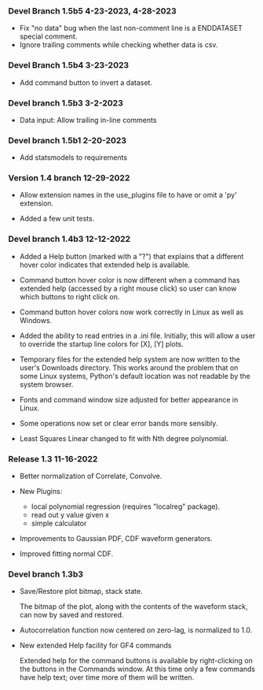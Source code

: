 
### Devel Branch 1.5b5  4-23-2023, 4-28-2023
- Fix "no data" bug when the last non-comment line is a ENDDATASET special comment.
- Ignore trailing comments while checking whether data is csv.

### Devel Branch 1.5b4 3-23-2023
- Add command button to invert a dataset.

### Devel branch 1.5b3  3-2-2023
- Data input: Allow trailing in-line comments

### Devel branch 1.5b1 2-20-2023
- Add statsmodels to requirements

### Version 1.4 branch 12-29-2022
- Allow extension names in the use_plugins file to have or omit a 'py' extension.

- Added a few unit tests.

### Devel branch 1.4b3  12-12-2022
- Added a Help button (marked with a "?") that explains that a different hover
color indicates that extended help is available.

- Command button hover color is now different when a command has extended help
(accessed by a right mouse click) so user can know which buttons to right click on.

- Command button hover colors now work correctly in Linux as well as Windows.

- Added the ability to read entries in a .ini file.  Initially, this will allow a user to override the startup line colors for [X], [Y] plots.

- Temporary files for the extended help system are now written to the user's Downloads directory.  This works around the problem that on some Linux systems, Python's default location was not readable by the system browser.

- Fonts and command window size adjusted for better appearance in Linux.

- Some operations now set or clear error bands more sensibly.

- Least Squares Linear changed to fit with Nth degree polynomial.

### Release 1.3   11-16-2022
- Better normalization of Correlate, Convolve.

- New Plugins:
    - local polynomial regression (requires "localreg" package).
    - read out y value given x
    - simple calculator

- Improvements to Gaussian PDF, CDF waveform generators.

- Improved fitting normal CDF.

### Devel branch 1.3b3
- Save/Restore plot bitmap, stack state.

    The bitmap of the plot, along with the contents of the waveform stack,
can now by saved and restored.

- Autocorrelation function now centered on zero-lag, is normalized
to 1.0.

- New extended Help facility for GF4 commands

    Extended help for the command buttons is available by right-clicking on the buttons in the Commands window.  At this time only a few commands have help text; over time more of them will be written.
